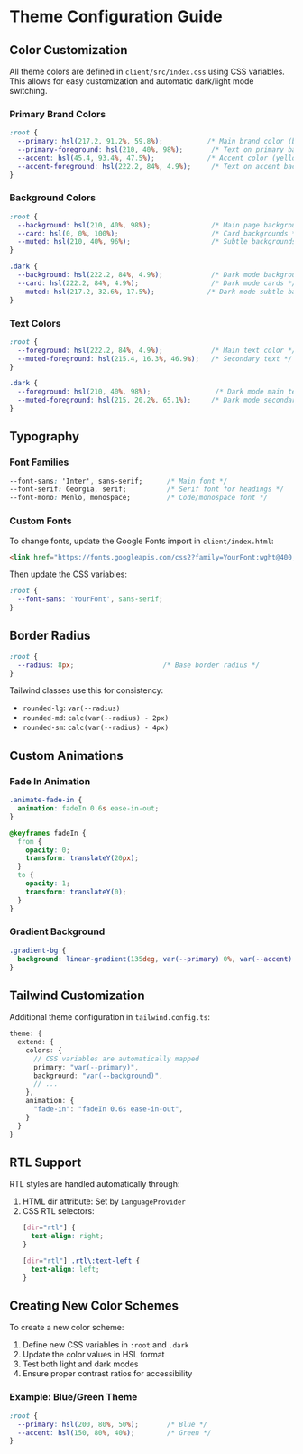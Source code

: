 # Theme Configuration Guide

## Color Customization

All theme colors are defined in `client/src/index.css` using CSS variables. This allows for easy customization and automatic dark/light mode switching.

### Primary Brand Colors

```css
:root {
  --primary: hsl(217.2, 91.2%, 59.8%);           /* Main brand color (blue) */
  --primary-foreground: hsl(210, 40%, 98%);       /* Text on primary background */
  --accent: hsl(45.4, 93.4%, 47.5%);             /* Accent color (yellow/gold) */
  --accent-foreground: hsl(222.2, 84%, 4.9%);     /* Text on accent background */
}
```

### Background Colors

```css
:root {
  --background: hsl(210, 40%, 98%);               /* Main page background */
  --card: hsl(0, 0%, 100%);                       /* Card backgrounds */
  --muted: hsl(210, 40%, 96%);                    /* Subtle backgrounds */
}

.dark {
  --background: hsl(222.2, 84%, 4.9%);            /* Dark mode background */
  --card: hsl(222.2, 84%, 4.9%);                  /* Dark mode cards */
  --muted: hsl(217.2, 32.6%, 17.5%);             /* Dark mode subtle backgrounds */
}
```

### Text Colors

```css
:root {
  --foreground: hsl(222.2, 84%, 4.9%);            /* Main text color */
  --muted-foreground: hsl(215.4, 16.3%, 46.9%);   /* Secondary text */
}

.dark {
  --foreground: hsl(210, 40%, 98%);                /* Dark mode main text */
  --muted-foreground: hsl(215, 20.2%, 65.1%);     /* Dark mode secondary text */
}
```

## Typography

### Font Families

```css
--font-sans: 'Inter', sans-serif;      /* Main font */
--font-serif: Georgia, serif;          /* Serif font for headings */
--font-mono: Menlo, monospace;         /* Code/monospace font */
```

### Custom Fonts

To change fonts, update the Google Fonts import in `client/index.html`:

```html
<link href="https://fonts.googleapis.com/css2?family=YourFont:wght@400;500;600;700&display=swap" rel="stylesheet">
```

Then update the CSS variables:

```css
:root {
  --font-sans: 'YourFont', sans-serif;
}
```

## Border Radius

```css
:root {
  --radius: 8px;                      /* Base border radius */
}
```

Tailwind classes use this for consistency:
- `rounded-lg`: `var(--radius)`
- `rounded-md`: `calc(var(--radius) - 2px)`
- `rounded-sm`: `calc(var(--radius) - 4px)`

## Custom Animations

### Fade In Animation

```css
.animate-fade-in {
  animation: fadeIn 0.6s ease-in-out;
}

@keyframes fadeIn {
  from { 
    opacity: 0; 
    transform: translateY(20px); 
  }
  to { 
    opacity: 1; 
    transform: translateY(0); 
  }
}
```

### Gradient Background

```css
.gradient-bg {
  background: linear-gradient(135deg, var(--primary) 0%, var(--accent) 100%);
}
```

## Tailwind Customization

Additional theme configuration in `tailwind.config.ts`:

```typescript
theme: {
  extend: {
    colors: {
      // CSS variables are automatically mapped
      primary: "var(--primary)",
      background: "var(--background)",
      // ...
    },
    animation: {
      "fade-in": "fadeIn 0.6s ease-in-out",
    }
  }
}
```

## RTL Support

RTL styles are handled automatically through:

1. HTML dir attribute: Set by `LanguageProvider`
2. CSS RTL selectors:
   ```css
   [dir="rtl"] {
     text-align: right;
   }
   
   [dir="rtl"] .rtl\:text-left {
     text-align: left;
   }
   ```

## Creating New Color Schemes

To create a new color scheme:

1. Define new CSS variables in `:root` and `.dark`
2. Update the color values in HSL format
3. Test both light and dark modes
4. Ensure proper contrast ratios for accessibility

### Example: Blue/Green Theme

```css
:root {
  --primary: hsl(200, 80%, 50%);       /* Blue */
  --accent: hsl(150, 80%, 40%);        /* Green */
}
```